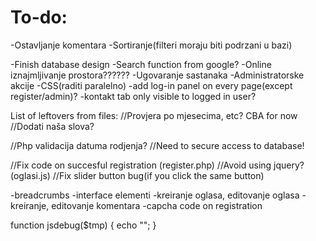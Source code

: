 # To-do:
-Ostavljanje komentara
-Sortiranje(filteri moraju biti podrzani u bazi)

-Finish database design
-Search function from google?
-Online iznajmljivanje prostora??????
-Ugovaranje sastanaka
-Administratorske akcije
-CSS(raditi paralelno)
-add log-in panel on every page(except register/admin)?
-kontakt tab only visible to logged in user?

List of leftovers from files:
//Provjera po mjesecima, etc? CBA for now
//Dodati naša slova?

//Php validacija datuma rodjenja?
//Need to secure access to database!
		
//Fix code on succesful registration (register.php)
//Avoid using jquery? (oglasi.js)
//Fix slider button bug(if you click the same button)

-breadcrumbs
-interface elementi
-kreiranje oglasa, editovanje oglasa
-kreiranje, editovanje komentara
-capcha code on registration

function jsdebug($tmp)
{
	echo "<script>console.log(\"".$tmp."\")</script>";
}